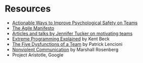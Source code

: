 # Resources

- [Actionable Ways to Improve Psychological Safety on Teams](https://medium.com/@johnpcutler/actionable-ways-to-improve-psychological-safety-on-teams-9d9a2a3940cf)
- [The Agile Manifesto](http://agilemanifesto.org/)
- [Articles and talks by Jennifer Tucker on motivating teams](http://tuckertalk.net/blog2/articles-and-presentations/)
- [Extreme Programming Explained](https://www.amazon.co.uk/Extreme-Programming-Explained-Embrace-Change/dp/0201616416) by Kent Beck
- [The Five Dysfunctions of a Team](https://www.tablegroup.com/books/dysfunctions) by Patrick Lencioni
- [Nonviolent Communication](https://en.wikipedia.org/wiki/Nonviolent_Communication) by Marshall Rosenberg
- Project Aristotle, Google
